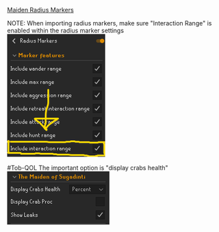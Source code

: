 








[Maiden Radius Markers](/assets/radius-markers/maiden-radius-markers.txt)

NOTE: When importing radius markers, make sure "Interaction Range" is enabled within the radius marker settings \
![](/assets/img/plugins-2.png)

  

#Tob-QOL
The important option is "display crabs health"\
![](/assets/img/plugins-1.png)